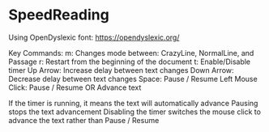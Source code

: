# SpeedReading

Using OpenDyslexic font: 
https://opendyslexic.org/

Key Commands:
m: Changes mode between: CrazyLine, NormalLine, and Passage
r: Restart from the beginning of the document
t: Enable/Disable timer
Up Arrow: Increase delay between text changes 
Down Arrow: Decrease delay between text changes 
Space: Pause / Resume
Left Mouse Click: Pause / Resume OR Advance text

If the timer is running, it means the text will automatically advance
Pausing stops the text advancement
Disabling the timer switches the mouse click to advance the text rather than Pause / Resume